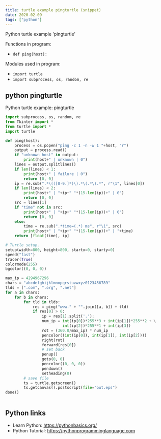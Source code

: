 ```yaml
---
title: turtle example pingturtle (snippet)
date: 2020-02-09
tags: ["python"]
---
```

Python turtle example 'pingturtle'

Functions in program: 
* `def ping(host):`

Modules used in program: 
* `import turtle`
* `import subprocess, os, random, re`

## python pingturtle

Python turtle example: pingturtle

```python
import subprocess, os, random, re
from Tkinter import *
from turtle import *
import turtle

def ping(host):
    process = os.popen("ping -c 1 -n -w 1 "+host, "r")
    output = process.read()
    if "unknown host" in output:
        print(host+" | unknown | 0")
    lines = output.splitlines()
    if len(lines) < 1:
        print(host+" | failure | 0")
        return [0, 0]
    ip = re.sub(".*\(([0-9.]*)\).*\(.*\).*", r"\1", lines[0])
    if len(lines) < 2:
        print(host+" | "+ip+" "*(15-len(ip))+" | 0")
        return [0, 0]
    src = lines[1]
    if "time" not in src:
        print(host+" | "+ip+" "*(15-len(ip))+" | 0")
        return [0, 0]
    else:
        time = re.sub(".*time=(.*) ms", r"\1", src)
        print(host+" | "+ip+" "*(15-len(ip))+" | "+time)
    return [float(time), ip]

# Turtle setup.
setup(width=800, height=800, startx=0, starty=0)
speed("fast")
tracer(True)
colormode(255)
bgcolor((0, 0, 0))

max_ip = 4294967296
chars = "abcdefghijklmnopqrstuvwxyz0123456789"
tlds = [".com", ".org", ".net"]
for a in chars:
    for b in chars:
        for tld in tlds:
            res = ping("www." + "".join([a, b]) + tld)
            if res[0] > 0:
                ip = res[1].split('.');
                num_ip = int(ip[0])*255**3 + int(ip[1])*255**2 + \
                         int(ip[2])*255**1 + int(ip[3])
                rot = (360.0/max_ip) * num_ip
                pencolor((int(ip[0]), int(ip[1]), int(ip[2])))
                right(rot)
                forward(res[0])
                # set back
                penup()
                goto(0, 0)
                pencolor((0, 0, 0))
                pendown()
                setheading(0)
        # save file
        ts = turtle.getscreen()
        ts.getcanvas().postscript(file="out.eps")
done()



```

## Python links

- Learn Python: https://pythonbasics.org/
- Python Tutorial: https://pythonprogramminglanguage.com
